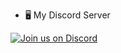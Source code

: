 - 🖥️ My Discord Server 

[![Join us on Discord](https://invidget.switchblade.xyz/yMVaT5mr5M)](https://discord.gg/yMVaT5mr5M) 
